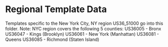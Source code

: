 # Regional Template Data
Templates specific to the New York City, NY region US36_51000 go into this folder.
Note: NYC region covers the following 5 counties:
    US36005 - Bronx
    US36047 - Kings (Brooklyn)
    US36061 - New York (Manhattan)
    US36081 - Queens
    US36085 - Richmond (Staten Island)



